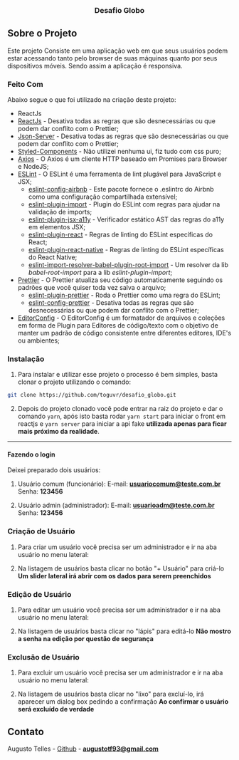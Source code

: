 <!--
*** Obrigado por estar vendo o nosso README. Se você tiver alguma sugestão
*** que possa melhorá-lo ainda mais dê um fork no repositório e crie uma Pull
*** Request ou abra uma Issue com a tag "sugestão".
*** Obrigado novamente! Agora vamos rodar esse projeto incrível :D
-->

<!-- PROJECT SHIELDS -->

<!-- PROJECT LOGO -->
<br />
<p align="center">

  <h3 align="center">Desafio Globo</h3>
</p>

<!-- TABLE OF CONTENTS

## Tabela de Conteúdo

- [Tabela de Conteúdo](#tabela-de-conte%C3%BAdo)
- [Sobre o Projeto](#sobre-o-projeto)
  - [Feito Com](#feito-com)
- [Começando](#come%C3%A7ando)
  - [Pré-requisitos](#pr%C3%A9-requisitos)
  - [Estrutura de Arquivos](#estrutura-de-arquivos)
  - [Instalação](#instala%C3%A7%C3%A3o)
    - [Passo Adicional no Android](#passo-adicional-no-android)
  - [Edição](#edi%C3%A7%C3%A3o)
  - [Publicação](#publica%C3%A7%C3%A3o)
- [Contribuição](#contribui%C3%A7%C3%A3o)
- [Licença](#licen%C3%A7a)
- [Contato](#contato) -->

<!-- ABOUT THE PROJECT -->

## Sobre o Projeto

Este projeto Consiste em uma aplicação web em que seus usuários podem estar acessando tanto pelo browser de suas máquinas quanto por seus dispositivos móveis. Sendo assim a aplicação é responsiva.

### Feito Com

Abaixo segue o que foi utilizado na criação deste projeto:

- ReactJs
- [ReactJs](https://pt-br.reactjs.org/) - Desativa todas as regras que são desnecessárias ou que podem dar conflito com o Prettier;
- [Json-Server](https://www.npmjs.com/package/json-server) - Desativa todas as regras que são desnecessárias ou que podem dar conflito com o Prettier;
- [Styled-Components](https://styled-components.com/) - Não utilizei nenhuma ui, fiz tudo com css puro;
- [Axios](https://github.com/axios/axios) - O Axios é um cliente HTTP baseado em Promises para Browser e NodeJS;
- [ESLint](https://eslint.org/) - O ESLint é uma ferramenta de lint plugável para JavaScript e JSX;
  - [eslint-config-airbnb](https://github.com/airbnb/javascript/tree/master/packages/eslint-config-airbnb) - Este pacote fornece o .eslintrc do Airbnb como uma configuração compartilhada extensível;
  - [eslint-plugin-import](https://github.com/benmosher/eslint-plugin-import) - Plugin do ESLint com regras para ajudar na validação de imports;
  - [eslint-plugin-jsx-a11y](https://github.com/evcohen/eslint-plugin-jsx-a11y) - Verificador estático AST das regras do a11y em elementos JSX;
  - [eslint-plugin-react](https://github.com/yannickcr/eslint-plugin-react) - Regras de linting do ESLint específicas do React;
  - [eslint-plugin-react-native](https://github.com/Intellicode/eslint-plugin-react-native) - Regras de linting do ESLint específicas do React Native;
  - [eslint-import-resolver-babel-plugin-root-import](https://github.com/olalonde/eslint-import-resolver-babel-root-import) - Um resolver da lib _babel-root-import_ para a lib _eslint-plugin-import_;
- [Prettier](https://prettier.io/) - O Prettier atualiza seu código automaticamente seguindo os padrões que você quiser toda vez salva o arquivo;
  - [eslint-plugin-prettier](https://github.com/prettier/eslint-plugin-prettier) - Roda o Prettier como uma regra do ESLint;
  - [eslint-config-prettier](https://github.com/prettier/eslint-config-prettier) - Desativa todas as regras que são desnecessárias ou que podem dar conflito com o Prettier;
- [EditorConfig](https://editorconfig.org/) - O EditorConfig é um formatador de arquivos e coleções em forma de Plugin para Editores de código/texto com o objetivo de manter um padrão de código consistente entre diferentes editores, IDE's ou ambientes;

<!-- GETTING STARTED -->

### Instalação

1. Para instalar e utilizar esse projeto o processo é bem simples, basta clonar o projeto utilizando o comando:

```sh
git clone https://github.com/toguvr/desafio_globo.git
```

2. Depois do projeto clonado você pode entrar na raiz do projeto e dar o comando `yarn`, após isto basta rodar `yarn start` para iniciar o front em reactjs e `yarn server` para iniciar a api fake **utilizada apenas para ficar mais próximo da realidade**.

---

#### Fazendo o login

Deixei preparado dois usuários:

1. Usuário comum (funcionário):
   E-mail: **usuariocomum@teste.com.br**
   Senha: **123456**

2. Usuário admin (administrador):
   E-mail: **usuarioadm@teste.com.br**
   Senha: **123456**

### Criação de Usuário

1. Para criar um usuário você precisa ser um administrador e ir na aba usuário no menu lateral:

2. Na listagem de usuários basta clicar no botão "+ Usuário" para criá-lo **Um slider lateral irá abrir com os dados para serem preenchidos**

### Edição de Usuário

1. Para editar um usuário você precisa ser um administrador e ir na aba usuário no menu lateral:

2. Na listagem de usuários basta clicar no "lápis" para editá-lo **Não mostro a senha na edição por questão de segurança**

### Exclusão de Usuário

1. Para excluir um usuário você precisa ser um administrador e ir na aba usuário no menu lateral:

2. Na listagem de usuários basta clicar no "lixo" para excluí-lo, irá aparecer um dialog box pedindo a confirmação **Ao confirmar o usuário será excluído de verdade**

<!-- CONTACT -->

## Contato

Augusto Telles - [Github](https://github.com/toguvr) - **augustotf93@gmail.com**

